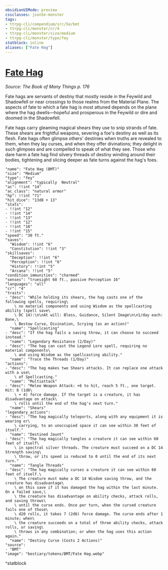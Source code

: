 ```yaml
---
obsidianUIMode: preview
cssclasses: json5e-monster
tags:
- ttrpg-cli/compendium/src/5e/bmt
- ttrpg-cli/monster/cr/4
- ttrpg-cli/monster/size/medium
- ttrpg-cli/monster/type/fey
statblock: inline
aliases: ["Fate Hag"]
---
```

# [Fate Hag](3-Compendium\CLI\bestiary\fey/fate-hag-bmt.md)
*Source: The Book of Many Things p. 176*  

Fate hags are servants of destiny that mostly reside in the Feywild and Shadowfell or near crossings to those realms from the Material Plane. The aspects of fate to which a fate hag is most attuned depends on the plane where the hag dwells—hopeful and prosperous in the Feywild or dire and doomed in the Shadowfell.

Fate hags carry gleaming magical shears they use to snip strands of fate. These shears are frightful weapons, severing a foe's destiny as well as its flesh. Fate hags often glimpse others' destinies when truths are revealed to them, when they lay curses, and when they offer divinations; they delight in such glimpses and are compelled to speak of what they see. Those who dare harm a fate hag find silvery threads of destiny winding around their bodies, tightening and slicing deeper as fate turns against the hag's foes.

```statblock
"name": "Fate Hag (BMT)"
"size": "Medium"
"type": "fey"
"alignment": "typically  Neutral"
"ac": !!int "14"
"ac_class": "natural armor"
"hp": !!int "71"
"hit_dice": "13d8 + 13"
"stats":
- !!int "12"
- !!int "14"
- !!int "13"
- !!int "12"
- !!int "18"
- !!int "15"
"speed": "30 ft."
"saves":
  "Wisdom": !!int "6"
  "Constitution": !!int "3"
"skillsaves":
  "Deception": !!int "6"
  "Perception": !!int "6"
  "History": !!int "5"
  "Arcana": !!int "5"
"condition_immunities": "charmed"
"senses": "truesight 60 ft., passive Perception 16"
"languages": "all"
"cr": "4"
"traits":
- "desc": "While holding its shears, the hag casts one of the following spells, requiring\
    \ no material components and using Wisdom as the spellcasting ability (spell save\
    \ DC 14):\n\nAt will: Bless, Guidance, Silent Image\n\n1/day each: Bane,\
    \ Bestow Curse, Divination, Scrying (as an action)"
  "name": "Spellcasting"
- "desc": "If the hag fails a saving throw, it can choose to succeed instead."
  "name": "Legendary Resistance (2/Day)"
- "desc": "The hag can cast the Legend Lore spell, requiring no material components\
    \ and using Wisdom as the spellcasting ability."
  "name": "Trace the Threads (1/Day)"
"actions":
- "desc": "The hag makes two Shears attacks. It can replace one attack with a use\
    \ of Spellcasting."
  "name": "Multiattack"
- "desc": "Melee Weapon Attack: +6 to hit, reach 5 ft., one target. Hit: 8 (1d8\
    \ + 4) force damage. If the target is a creature, it has disadvantage on attack\
    \ rolls until the end of the hag's next turn."
  "name": "Shears"
"legendary_actions":
- "desc": "The hag magically teleports, along with any equipment it is wearing or\
    \ carrying, to an unoccupied space it can see within 30 feet of itself."
  "name": "Destined Jaunt"
- "desc": "The hag magically tangles a creature it can see within 60 feet of itself\
    \ in spectral silver threads. The creature must succeed on a DC 14 Strength saving\
    \ throw, or its speed is reduced to 0 until the end of its next turn."
  "name": "Tangle Threads"
- "desc": "The hag magically curses a creature it can see within 60 feet of itself.\
    \ The creature must make a DC 14 Wisdom saving throw, and the creature has disadvantage\
    \ on this save if it has damaged the hag within the last minute. On a failed save,\
    \ the creature has disadvantage on ability checks, attack rolls, and saving throws\
    \ until the curse ends. Once per turn, when the cursed creature fails one of those\
    \ d20 rolls, it takes 7 (2d6) force damage. The curse ends after 1 minute; when\
    \ the creature succeeds on a total of three ability checks, attack rolls, or saving\
    \ throws in any combination; or when the hag uses this action again."
  "name": "Destiny Curse (Costs 2 Actions)"
"source":
- "BMT"
"image": "bestiary/tokens/BMT/Fate Hag.webp"
```
^statblock
